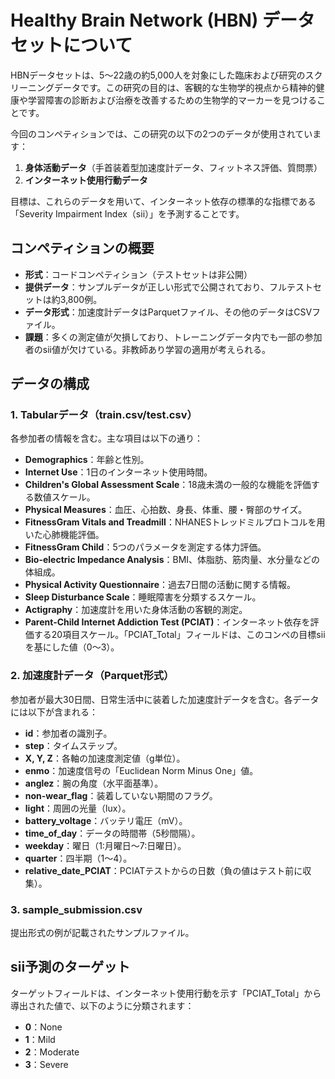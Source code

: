 # Healthy Brain Network (HBN) データセットについて

HBNデータセットは、5～22歳の約5,000人を対象にした臨床および研究のスクリーニングデータです。この研究の目的は、客観的な生物学的視点から精神的健康や学習障害の診断および治療を改善するための生物学的マーカーを見つけることです。

今回のコンペティションでは、この研究の以下の2つのデータが使用されています：
1. **身体活動データ**（手首装着型加速度計データ、フィットネス評価、質問票）
2. **インターネット使用行動データ**

目標は、これらのデータを用いて、インターネット依存の標準的な指標である「Severity Impairment Index（sii）」を予測することです。

## コンペティションの概要
- **形式**：コードコンペティション（テストセットは非公開）
- **提供データ**：サンプルデータが正しい形式で公開されており、フルテストセットは約3,800例。
- **データ形式**：加速度計データはParquetファイル、その他のデータはCSVファイル。
- **課題**：多くの測定値が欠損しており、トレーニングデータ内でも一部の参加者のsii値が欠けている。非教師あり学習の適用が考えられる。

## データの構成

### 1. Tabularデータ（train.csv/test.csv）
各参加者の情報を含む。主な項目は以下の通り：
- **Demographics**：年齢と性別。
- **Internet Use**：1日のインターネット使用時間。
- **Children's Global Assessment Scale**：18歳未満の一般的な機能を評価する数値スケール。
- **Physical Measures**：血圧、心拍数、身長、体重、腰・臀部のサイズ。
- **FitnessGram Vitals and Treadmill**：NHANESトレッドミルプロトコルを用いた心肺機能評価。
- **FitnessGram Child**：5つのパラメータを測定する体力評価。
- **Bio-electric Impedance Analysis**：BMI、体脂肪、筋肉量、水分量などの体組成。
- **Physical Activity Questionnaire**：過去7日間の活動に関する情報。
- **Sleep Disturbance Scale**：睡眠障害を分類するスケール。
- **Actigraphy**：加速度計を用いた身体活動の客観的測定。
- **Parent-Child Internet Addiction Test (PCIAT)**：インターネット依存を評価する20項目スケール。「PCIAT_Total」フィールドは、このコンペの目標siiを基にした値（0～3）。

### 2. 加速度計データ（Parquet形式）
参加者が最大30日間、日常生活中に装着した加速度計データを含む。各データには以下が含まれる：
- **id**：参加者の識別子。
- **step**：タイムステップ。
- **X, Y, Z**：各軸の加速度測定値（g単位）。
- **enmo**：加速度信号の「Euclidean Norm Minus One」値。
- **anglez**：腕の角度（水平面基準）。
- **non-wear_flag**：装着していない期間のフラグ。
- **light**：周囲の光量（lux）。
- **battery_voltage**：バッテリ電圧（mV）。
- **time_of_day**：データの時間帯（5秒間隔）。
- **weekday**：曜日（1:月曜日～7:日曜日）。
- **quarter**：四半期（1～4）。
- **relative_date_PCIAT**：PCIATテストからの日数（負の値はテスト前に収集）。

### 3. sample_submission.csv
提出形式の例が記載されたサンプルファイル。

## sii予測のターゲット
ターゲットフィールドは、インターネット使用行動を示す「PCIAT_Total」から導出された値で、以下のように分類されます：
- **0**：None
- **1**：Mild
- **2**：Moderate
- **3**：Severe
